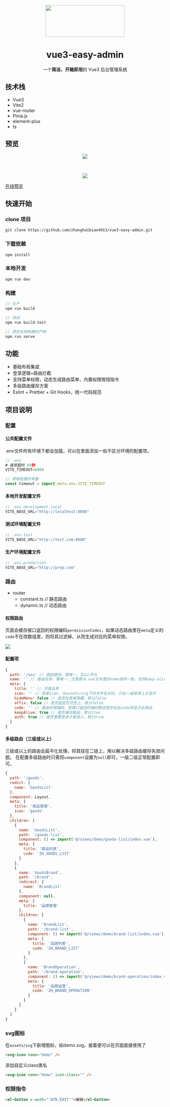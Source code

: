 <p align="center">
  <img src="https://zhanghaibiao4913.github.io/vue3-easy-admin/assets/logo.29a35495.png" width="250" height="100" />
</p>

<h1 align="center">vue3-easy-admin</h1>

<p align="center">一个<b>简洁、开箱即用</b>的 Vue3 后台管理系统</p>

## 技术栈

* Vue3
* Vite2
* vue-router
* Pinia.js
* element-plus
* ts

## 预览
<p align="center">
  <img src="https://s2.loli.net/2022/01/05/G17mxrzQERXWID3.png" />
</p>
<br/>
<p align="center">
  <img src="https://s2.loli.net/2022/01/05/BHG5lfhpcOYZJ16.png" />
</p>

[在线预览](https://zhanghaibiao4913.github.io/vue3-easy-admin)

## 快速开始

### clone 项目
```
git clone https://github.com/zhanghaibiao4913/vue3-easy-admin.git
```

### 下载依赖
```
npm install
```

### 本地开发
```
npm run dev
```

### 构建
```javascript
// 生产
npm run build

// 测试
npm run build:test

// 预览本地构建的产物
npm run serve
```

## 功能

- 基础布局集成
- 登录逻辑+路由拦截
- 支持菜单权限，动态生成路由菜单，内置权限按钮指令
- 多级路由缓存方案
- Eslint + Prettier + Git Hooks，统一代码规范

## 项目说明

### 配置
#### 公共配置文件
.env文件所有环境下都会加载，可以在里面添加一些不区分环境的配置项。
```javascript
// .env
# 请求超时 60秒
VITE_TIMEOUT=6000
```

```javascript
// 获取配置的常量
const timeout = import.meta.env.VITE_TIMEOUT
```

#### 本地开发配置文件
```javascript
// .env.development.local
VITE_BASE_URL="http://localhost:8088"
```

#### 测试环境配置文件
```javascript
// .env.test
VITE_BASE_URL="http://test.com:8088"
```

#### 生产环境配置文件
```javascript
// .env.production
VITE_BASE_URL="http://prop.com"
```

### 路由

- router
  - constant.ts // 静态路由
  - dynamic.ts // 动态路由

#### 权限路由
页面会缓存接口返回的权限编码`permissionCodes`，如果动态路由里在`meta`定义的`code`不在改数组里，则将其过滤掉，从而生成对应的菜单权限。

![](https://s2.loli.net/2022/01/05/TrzEm41IFqiAjDS.png)

#### 配置项
```javascript
{
  path: '/xxx' // 路由路径，需唯一，且以/开头
  name: '' // 路由名称，需唯一，注意要与.vue文件里的name保持一致，否则keep-alive会不生效
  meta: {
    title: '' // 页面名称
    icon: '' // 菜单icon，与assets/svg下的文件名对应，只在一级菜单上才显示
    hideMenu: false // 是否在菜单隐藏，默认false
    affix: false // 是否固定在页签上，默认false
    code: '' // 路由权限编码，若接口返回的编码数组里存在此code则显示此路由
    keepAlive: true // 是否缓存路由，默认true
    auth: true // 是否需要登录才能进入，默认true
  }
}
```

#### 多级路由（三级或以上）
三级或以上的路由会扁平化处理，将其挂在二级上，用以解决多级路由缓存失效问题。
在配置多级路由时只需将`component`设置为`null`即可，一级二级正常配置即可。
```javascript
{
  path: '/goods',
  redict: {
    name: 'GoodsList'
  },
  component: Layout,
  meta: {
    title: '商品管理',
    icon: 'goods'
  },
  children: [
    {
      name: 'GoodsList',
      path: '/goods-list',
      component: () => import('@/views/demo/goods-list/index.vue'),
      meta: {
        title: '商品列表',
        code: 'ZH_GOODS_LIST'
      }
    },
    {
      name: 'GoodsBrand',
      path: '/brand',
      redirect: {
        name: 'BrandList'
      },
      component: null,
      meta: {
        title: '品牌管理'
      },
      children: [
        {
          name: 'BrandList',
          path: '/brand-list',
          component: () => import('@/views/demo/brand-list/index.vue'),
          meta: {
            title: '品牌列表',
            code: 'ZH_BRAND_LIST'
          }
        },
        {
          name: 'BrandOperation',
          path: '/brand-operation',
          component: () => import('@/views/demo/brand-operation/index.vue'),
          meta: {
            title: '品牌运营',
            code: 'ZH_BRAND_OPERATION'
          }
        }
      ]
    }
  ]
}
```

### svg图标
在`assets/svg`下新增图标，如demo.svg，接着便可以在页面直接使用了
```html
<svg-icon name="demo" />
```
添加自定义class类名
```html
<svg-icon name="demo" icon-class="" />
```

### 权限指令
```html
<el-button v-auth="'BTN_EDIT'">编辑</el-button>
```

